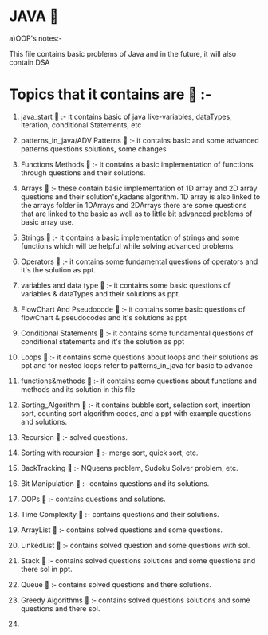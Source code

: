 # JAVA 🚱 

a)OOP's notes:- 

This file contains basic problems of Java and in the future, it will also contain DSA

# Topics that it contains are  📧  :-

1) java_start 🦖 :- it contains basic of java like-variables, dataTypes, iteration, conditional Statements, etc

2) patterns_in_java/ADV Patterns 🦖 :- it contains basic and some advanced patterns questions solutions, some changes

3) Functions Methods 🦖 :- it contains a basic implementation of functions through questions and their solutions.

4) Arrays 🦖 :- these contain basic implementation of 1D array and 2D array questions and their solution's,kadans algorithm. 1D array is also linked to the arrays folder in 1DArrays and 2DArrays there are some questions that are linked to the basic as well as to little bit advanced problems of basic array use.

5) Strings 🦖  :- it contains a basic implementation of strings and some functions which will be helpful while solving advanced problems.

6) Operators 🦖 :-  it contains some fundamental questions of operators and it's the solution as ppt.

7) variables and data type 🦖 :- it contains some basic questions of variables & dataTypes and their solutions as ppt.

8) FlowChart And Pseudocode  🦖 :- it contains some basic questions of flowChart & pseudocodes and it's solutions as ppt

9) Conditional Statements 🦖 :- it contains some fundamental questions of conditional statements and it's the solution as ppt

10) Loops 🦖 :-  it contains some questions about loops and their solutions as ppt   and for nested loops refer to patterns_in_java for basic to advance

11) functions&methods 🦖 :-  it contains some questions about functions and methods and its solution in this file

12) Sorting_Algorithm 🦖 :- it contains bubble sort, selection sort, insertion sort, counting sort algorithm codes, and a ppt with example questions and solutions.

13) Recursion 🦖 :- solved questions.

14) Sorting with recursion 🦖 :- merge sort, quick sort, etc.

15) BackTracking 🦖 :-  NQueens problem, Sudoku Solver problem, etc.

16) Bit Manipulation 🦖 :- contains questions and its solutions.

17) OOPs 🦖 :- contains questions and solutions.

18) Time Complexity 🦖 :- contains questions and their solutions.

19) ArrayList 🦖 :- contains solved questions and some questions.

20) LinkedList 🦖 :- contains solved question and some questions with sol.

21) Stack 🦖 :- contains solved questions solutions and some questions and there sol in ppt.

22) Queue 🦖 :- contains solved questions and there solutions.

23) Greedy Algorithms 🦖 :- contains solved questions solutions and some questions and there sol.

24) 

